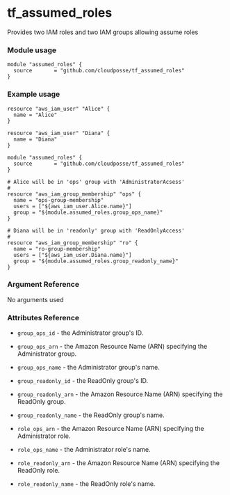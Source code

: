 # tf_assumed_roles

Provides two IAM roles and two IAM groups allowing assume roles

### Module usage

```
module "assumed_roles" {
  source       = "github.com/cloudposse/tf_assumed_roles"
}
```

### Example usage

```
resource "aws_iam_user" "Alice" {
  name = "Alice"
}

resource "aws_iam_user" "Diana" {
  name = "Diana"
}

module "assumed_roles" {
  source       = "github.com/cloudposse/tf_assumed_roles"
}

# Alice will be in 'ops' group with 'AdministratorAcsess'
#
resource "aws_iam_group_membership" "ops" {
  name = "ops-group-membership"
  users = ["${aws_iam_user.Alice.name}"]
  group = "${module.assumed_roles.group_ops_name}"
}

# Diana will be in 'readonly' group with 'ReadOnlyAccess'
#
resource "aws_iam_group_membership" "ro" {
  name = "ro-group-membership"
  users = ["${aws_iam_user.Diana.name}"]
  group = "${module.assumed_roles.group_readonly_name}"
}

```

### Argument Reference

No arguments used

### Attributes Reference

- `group_ops_id` - the Administrator group's ID.
- `group_ops_arn` - the Amazon Resource Name (ARN) specifying the Administrator group.
- `group_ops_name` - the Administrator group's name.

- `group_readonly_id` - the ReadOnly group's ID.
- `group_readonly_arn` - the Amazon Resource Name (ARN) specifying the ReadOnly group.
- `group_readonly_name` - the ReadOnly group's name.

- `role_ops_arn` - the Amazon Resource Name (ARN) specifying the Administrator role.
- `role_ops_name` - the Administrator role's name.

- `role_readonly_arn` - the Amazon Resource Name (ARN) specifying the ReadOnly role.
- `role_readonly_name` - the ReadOnly role's name.
